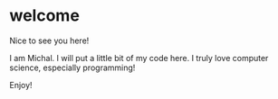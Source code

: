 # welcome
Nice to see you here!

I am Michal. I will put a little bit of my code here.
I truly love computer science, especially programming!

Enjoy!

